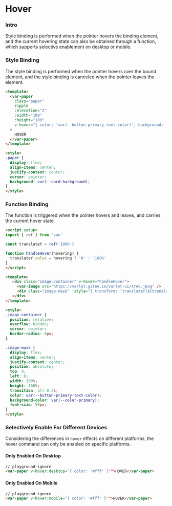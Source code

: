 # Hover

### Intro

Style binding is performed when the pointer hovers the binding element, and the current hovering state can also be obtained through a function, which supports selective enablement on desktop or mobile.

### Style Binding

The style binding is performed when the pointer hovers over the bound element, and the style binding is canceled when the pointer leaves the element.

```html
<template>
  <var-paper
    class="paper"
    ripple
    :elevation="2"
    :width="100"
    :height="100"
    v-hover="{ color: 'var(--button-primary-text-color)', background: ' var(--color-primary)' }"
  >
    HOVER
  </var-paper>
</template>

<style>
.paper {
  display: flex;
  align-items: center;
  justify-content: center;
  cursor: pointer;
  background: var(--card-background);
}
</style>
```

### Function Binding

The function is triggered when the pointer hovers and leaves, and carries the current hover state.

```html
<script setup>
import { ref } from 'vue'

const translateY = ref('100%')

function handleHover(hovering) {
  translateY.value = hovering ? '0' : '100%'
}
</script>

<template>
   <div class="image-container" v-hover="handleHover">
     <var-image src="https://varlet.gitee.io/varlet-ui/tree.jpeg" />
     <div class="image-mask" :style="{ transform: `translateY(${translateY})` }">HOVER</div>
   </div>
</template>

<style>
.image-container {
  position: relative;
  overflow: hidden;
  cursor: pointer;
  border-radius: 6px;
}

.image-mask {
  display: flex;
  align-items: center;
  justify-content: center;
  position: absolute;
  top: 0;
  left: 0;
  width: 100%;
  height: 100%;
  transition: all 0.3s;
  color: var(--button-primary-text-color);
  background-color: var(--color-primary);
  font-size: 50px;
}
</style>
```

### Selectively Enable For Different Devices

Considering the differences in `hover` effects on different platforms, the hover command can only be enabled on specific platforms.

#### Only Enabled On Desktop

```html
// playground-ignore
<var-paper v-hover:desktop="{ color: '#fff' }"">HOVER</var-paper>
```

#### Only Enabled On Mobile

```html
// playground-ignore
<var-paper v-hover:mobile="{ color: '#fff' }"">HOVER</var-paper>
```